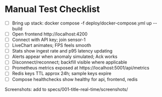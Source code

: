 # Manual Test Checklist

- [ ] Bring up stack: docker compose -f deploy/docker-compose.yml up --build
- [ ] Open frontend http://localhost:4200
- [ ] Connect with API key; join sensor-1
- [ ] LiveChart animates; FPS feels smooth
- [ ] Stats show ingest rate and p95 latency updating
- [ ] Alerts appear when anomaly simulated; Ack works
- [ ] Disconnect/reconnect; backfill visible where applicable
- [ ] Prometheus metrics exposed at https://localhost:5001/api/metrics
- [ ] Redis keys TTL approx 24h; sample keys expire
- [ ] Compose healthchecks show healthy for api, frontend, redis

Screenshots: add to specs/001-title-real-time/screenshots/
